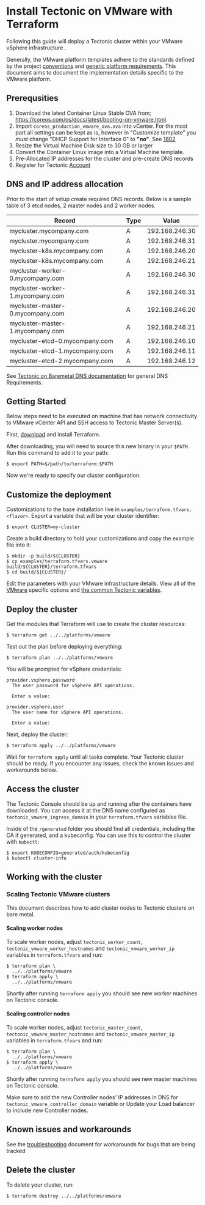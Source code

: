 # Install Tectonic on VMware with Terraform

Following this guide will deploy a Tectonic cluster within your VMware vSphere infrastructure .

Generally, the VMware platform templates adhere to the standards defined by the project [conventions][conventions] and [generic platform requirements][generic]. This document aims to document the implementation details specific to the VMware platform.

## Prerequsities

1. Download the latest Container Linux Stable OVA from; https://coreos.com/os/docs/latest/booting-on-vmware.html.
1. Import `coreos_production_vmware_ova.ova` into vCenter. For the most part all settings can be kept as is, however in "Customize template" you *must* change "DHCP Support for Interface 0" to **"no"**. See [1802](https://github.com/coreos/bugs/issues/1802)
1. Resize the Virtual Machine Disk size to 30 GB or larger
1. Convert the Container Linux image into a Virtual Machine template.
1. Pre-Allocated IP addresses for the cluster and pre-create DNS records
1. Register for Tectonic [Account][account]

## DNS and IP address allocation

Prior to the start of setup create required DNS records. Below is a sample table of 3 etcd nodes, 2 master nodes and 2 worker nodes. 

| Record | Type | Value |
|------|-------------|:-----:|
|mycluster.mycompany.com | A | 192.168.246.30 |
|mycluster.mycompany.com | A | 192.168.246.31 |
|mycluster-k8s.mycompany.com | A | 192.168.246.20 |
|mycluster-k8s.mycompany.com | A | 192.168.246.21 |
|mycluster-worker-0.mycompany.com | A | 192.168.246.30 |
|mycluster-worker-1.mycompany.com | A | 192.168.246.31 |
|mycluster-master-0.mycompany.com | A | 192.168.246.20 |
|mycluster-master-1.mycompany.com | A | 192.168.246.21 |
|mycluster-etcd-0.mycompany.com | A | 192.168.246.10 |
|mycluster-etcd-1.mycompany.com | A | 192.168.246.11 |
|mycluster-etcd-2.mycompany.com | A | 192.168.246.12 |

See [Tectonic on Baremetal DNS documentation][baremetaldns] for general DNS Requirements.

## Getting Started

Below steps need to be executed on machine that has network connectivity to VMware vCenter API and SSH access to Tectonic Master Server(s).

First, [download][downloadterraform] and install Terraform. 

After downloading, you will need to source this new binary in your `$PATH`. Run this command to add it to your path:

```
$ export PATH=$/path/to/terraform:$PATH
```

Now we're ready to specify our cluster configuration.

## Customize the deployment

Customizations to the base installation live in `examples/terraform.tfvars.<flavor>`. Export a variable that will be your cluster identifier:

```
$ export CLUSTER=my-cluster
```

Create a build directory to hold your customizations and copy the example file into it:

```
$ mkdir -p build/${CLUSTER}
$ cp examples/terraform.tfvars.vmware build/${CLUSTER}/terraform.tfvars
$ cd build/${CLUSTER}/
```

Edit the parameters with your VMware infrastructure details. View all of the [VMware][vmware] specific options and [the common Tectonic variables][vars].

## Deploy the cluster

Get the modules that Terraform will use to create the cluster resources:

```
$ terraform get ../../platforms/vmware
```

Test out the plan before deploying everything:

```
$ terraform plan ../../platforms/vmware
```

You will be prompted for vSphere credentials:

```
provider.vsphere.password
  The user password for vSphere API operations.

  Enter a value: 

provider.vsphere.user
  The user name for vSphere API operations.

  Enter a value: 
```

Next, deploy the cluster:

```
$ terraform apply ../../platforms/vmware
```

Wait for `terraform apply` until all tasks complete. Your Tectonic cluster should be ready. If you encounter any issues, check the known issues and workarounds below.

## Access the cluster

The Tectonic Console should be up and running after the containers have downloaded. You can access it at the DNS name configured as `tectonic_vmware_ingress_domain` in your `terraform.tfvars` variables file.

Inside of the `/generated` folder you should find all credentials, including the CA if generated, and a kubeconfig. You can use this to control the cluster with `kubectl`:

```
$ export KUBECONFIG=generated/auth/kubeconfig
$ kubectl cluster-info
```

## Working with the cluster

### Scaling Tectonic VMware clusters

This document describes how to add cluster nodes to Tectonic clusters on bare metal.

#### Scaling worker nodes

To scale worker nodes, adjust `tectonic_worker_count`, `tectonic_vmware_worker_hostnames` and `tectonic_vmware_worker_ip` variables in `terraform.tfvars` and run:

```
$ terraform plan \
  ../../platforms/vmware
$ terraform apply \
  ../../platforms/vmware
```
Shortly after running `terraform apply` you should see new worker machines on Tectonic console.

#### Scaling controller nodes

To scale worker nodes, adjust `tectonic_master_count`, `tectonic_vmware_master_hostnames` and `tectonic_vmware_master_ip` variables in `terraform.tfvars` and run:

```
$ terraform plan \
  ../../platforms/vmware
$ terraform apply \
  ../../platforms/vmware
```
Shortly after running `terraform apply` you should see new master machines on Tectonic console. 

Make sure to add the new Controller nodes' IP addresses in DNS for `tectonic_vmware_controller_domain` variable or Update your Load balancer to include new Controller nodes.

## Known issues and workarounds

See the [troubleshooting][troubleshooting] document for workarounds for bugs that are being tracked

## Delete the cluster

To delete your cluster, run:

```
$ terraform destroy ../../platforms/vmware
```

[account]: https://account.coreos.com
[baremetaldns]: https://coreos.com/tectonic/docs/latest/install/bare-metal/#dns 
[conventions]: ../../conventions.md
[generic]: ../../generic-platform.md
[downloadterraform]: https://www.terraform.io/downloads.html
[vmware]: ../../variables/vmware.md
[vars]: ../../variables/config.md
[troubleshooting]: ../../troubleshooting/faq.md